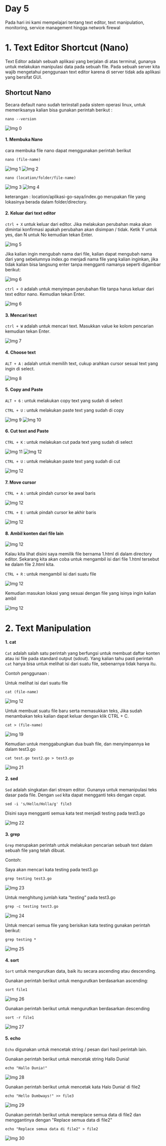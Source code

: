 # Day 5
Pada hari ini kami mempelajari tentang text editor, text manipulation, monitoring, service management hingga network firewal

# 1. Text Editor Shortcut (Nano)
Text Editor adalah sebuah aplikasi yang berjalan di atas terminal, gunanya untuk melakukan manipulasi data pada sebuah file. Pada sebuah server kita wajib mengetahui penggunaan text editor karena di server tidak ada aplikasi yang bersifat GUI.

## Shortcut Nano
Secara default nano sudah terinstall pada sistem operasi linux, untuk memeriksanya kalian bisa gunakan perintah berikut :
```
nano --version
```
![Img 0](assets/0.jpg)

#### 1. Membuka Nano
cara membuka file nano dapat menggunakan perintah berikut
```
nano (file-name)
```
![Img 1](assets/1.jpg)
![Img 2](assets/2.jpg)
```
nano (location/folder/file-name)
```
![Img 3](assets/3.jpg)
![Img 4](assets/4.jpg)

keterangan : location/aplikasi-go-saya/index.go merupakan file yang lokasinya berada dalam folder/directory.

#### 2. Keluar dari text editor
`ctrl + X` untuk keluar dari editor. Jika melakukan perubahan maka akan dimintai konfirmasi apakah perubahan akan disimpan / tidak. Ketik Y untuk yes, dan N untuk No kemudian tekan Enter.

![Img 5](assets/5.jpg)

Jika kalian ingin mengubah nama dari file, kalian dapat mengubah nama dari yang sebelumnya index.go menjadi nama file yang kalian inginkan, jika
tidak kalian bisa langsung enter tanpa mengganti namanya seperti digambar berikut:

![Img 6](assets/6.jpg)

`ctrl + O` adalah untuk menyimpan perubahan file tanpa harus keluar dari text editor nano. Kemudian tekan Enter.

![Img 6](assets/6.jpg)

#### 3. Mencari text
`ctrl + W` adalah untuk mencari text. Masukkan value ke kolom pencarian kemudian tekan Enter.

![Img 7](assets/7.jpg)

#### 4. Choose text
`ALT + A` : adalah untuk memilih text, cukup arahkan cursor sesuai text yang ingin di select.

![Img 8](assets/8.jpg)

#### 5. Copy and Paste
`ALT + 6` : untuk melakukan copy text yang sudah di select

`CTRL + U` : untuk melakukan paste text yang sudah di copy

![Img 9](assets/9.jpg)
![Img 10](assets/10.jpg)

#### 6. Cut text and Paste
`CTRL + K` : untuk melakukan cut pada text yang sudah di select

![Img 11](assets/11.jpg)
![Img 12](assets/12.jpg)

`CTRL + U` : untuk melakukan paste text yang sudah di cut

![Img 12](assets/13.jpg)

#### 7. Move cursor
`CTRL + A` : untuk pindah cursor ke awal baris

![Img 12](assets/14.jpg)

`CTRL + E` : untuk pindah cursor ke akhir baris

![Img 12](assets/15.jpg)

#### 8. Ambil konten dari file lain
![Img 12](assets/16.jpg)

Kalau kita lihat disini saya memilik file bernama 1.html di dalam directory editor. Sekarang kita akan coba untuk mengambil isi dari file 1.html tersebut ke 
dalam file 2.html kita.

`CTRL + R` : untuk mengambil isi dari suatu file

![Img 12](assets/17.jpg)

Kemudian masukan lokasi yang sesuai dengan file yang isinya ingin kalian ambil

![Img 12](assets/18.jpg)

# 2. Text Manipulation

#### 1. cat
`Cat` adalah salah satu perintah yang berfungsi untuk membuat daftar konten atau isi file pada standard output (sdout). Yang kalian tahu pasti perintah `cat` hanya bisa untuk melihat isi dari suatu file, sebenarnya tidak hanya itu.

Contoh penggunaan :

Untuk melihat isi dari suatu file

```
cat (file-name)
```

![Img 12](assets/19.jpg)

Untuk membuat suatu file baru serta memasukkan teks, Jika sudah menambakan teks kalian dapat keluar dengan klik CTRL + C.

```
cat > (file-name)
```

![Img 19](assets/20.jpg)

Kemudian untuk menggabungkan dua buah file, dan menyimpannya ke dalam test3.go

```
cat test.go test2.go > test3.go
```

![Img 21](assets/21.jpg)

#### 2. sed
`Sed` adalah singkatan dari stream editor. Gunanya untuk memanipulasi teks dasar pada file. Dengan `sed` kita dapat mengganti teks dengan cepat.
```
sed -i 's/Hello/Holla/g' file3
```

Disini saya mengganti semua kata test menjadi testing pada test3.go

![Img 22](assets/22.jpg)

#### 3. grep
`Grep` merupakan perintah untuk melakukan pencarian sebuah text dalam sebuah file yang telah dibuat.

Contoh:

Saya akan mencari kata testing pada test3.go

```
grep testing test3.go
```

![Img 23](assets/23.jpg)

Untuk menghitung jumlah kata “testing” pada test3.go

```
grep -c testing test3.go
```

![Img 24](assets/24.jpg)

Untuk mencari semua file yang berisikan kata testing gunakan perintah berikut:

```
grep testing *
```

![Img 25](assets/25.jpg)

#### 4. sort
`Sort` untuk mengurutkan data, baik itu secara ascending atau descending.

Gunakan perintah berikut untuk mengurutkan berdasarkan ascending:

```
sort file1
```

![Img 26](assets/26.jpg)

Gunakan perintah berikut untuk mengurutkan berdasarkan descending

```
sort -r file1
```

![Img 27](assets/27.jpg)

#### 5. echo
`Echo` digunakan untuk mencetak string / pesan dari hasil perintah lain.

Gunakan perintah berikut untuk mencetak string Hallo Dunia!

```
echo "Hallo Dunia!"
```

![Img 28](assets/28.jpg)

Gunakan perintah berikut untuk mencetak kata Halo Dunia! di file2

```
echo "Hello Dumbways!" >> file3
```

![Img 29](assets/29.jpg)

Gunakan perintah berikut untuk mereplace semua data di file2 dan menggantinya dengan "Replace semua data di file2"

```
echo "Replace semua data di file2" > file2
```

![Img 30](assets/30.jpg)
